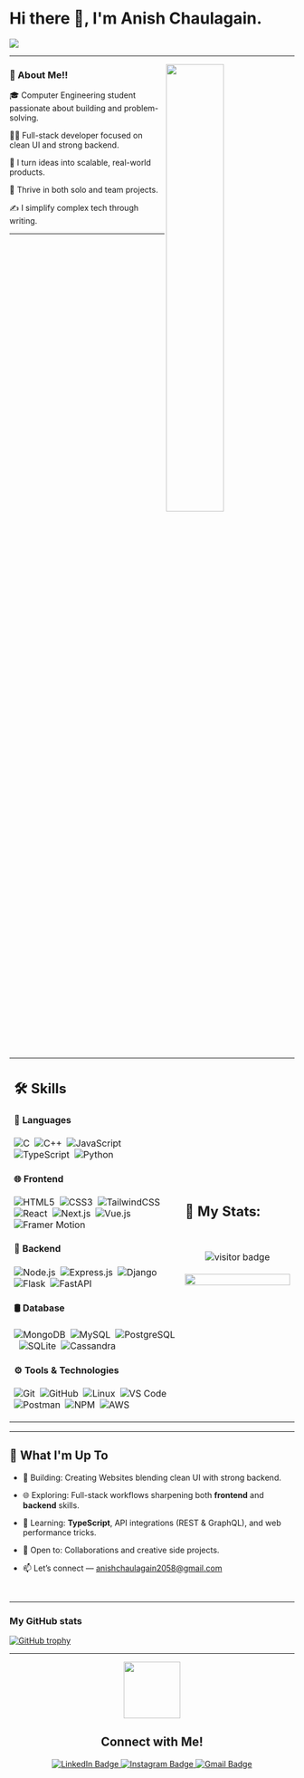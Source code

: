 <h1 >Hi there 👋, I'm Anish Chaulagain.</h1>

<img align="center" src="https://readme-typing-svg.herokuapp.com?font=Architects+Daughter&color=22EBF7&size=25&center=false&lines=🚀+Full+Stack+Web+Developer...;🧩+Project+Manager...;🎨+UI/UX+Designer...;🧠+Engineer..."/>


---
<img src="https://user-images.githubusercontent.com/89788120/167628634-549d2bdd-609e-4275-85af-1e1974da64ca.gif" width="45%" align="right" />


<h3>🌟 About Me!!</h3>


🎓 Computer Engineering student passionate about building and problem-solving.&nbsp;&nbsp;&nbsp;

👨‍💻 Full-stack developer focused on clean UI and strong backend.

🎯 I turn ideas into scalable, real-world products.

🤝 Thrive in both solo and team projects.

✍️ I simplify complex tech through writing.

---

<table width="100%">
  <tr>
    <td width="60%">

## 🛠️ Skills

#### 🚀 Languages  
![C](https://img.shields.io/badge/C-00599C?style=flat&logo=c&logoColor=white)&nbsp;
![C++](https://img.shields.io/badge/C++-00599C?style=flat&logo=c%2B%2B&logoColor=white)&nbsp;
![JavaScript](https://img.shields.io/badge/JavaScript-F7DF1E?style=flat&logo=javascript&logoColor=black)&nbsp;
![TypeScript](https://img.shields.io/badge/TypeScript-3178C6?style=flat&logo=typescript&logoColor=white)&nbsp;
![Python](https://img.shields.io/badge/Python-3670A0?style=flat&logo=python&logoColor=ffdd54)&nbsp;

#### 🌐 Frontend  
![HTML5](https://img.shields.io/badge/HTML5-E34F26?style=flat&logo=html5&logoColor=white)&nbsp;
![CSS3](https://img.shields.io/badge/CSS3-1572B6?style=flat&logo=css3&logoColor=white)&nbsp;
![TailwindCSS](https://img.shields.io/badge/Tailwind_CSS-38B2AC?style=flat&logo=tailwind-css&logoColor=white)&nbsp;
![React](https://img.shields.io/badge/React-20232A?style=flat&logo=react&logoColor=61DAFB)&nbsp;
![Next.js](https://img.shields.io/badge/Next.js-000000?style=flat&logo=next.js&logoColor=white)&nbsp;
![Vue.js](https://img.shields.io/badge/Vue.js-35495E?style=flat&logo=vue.js&logoColor=4FC08D)&nbsp;
![Framer Motion](https://img.shields.io/badge/Framer--Motion-0055FF?style=flat&logo=framer&logoColor=white)&nbsp;

#### 🔧 Backend  
![Node.js](https://img.shields.io/badge/Node.js-339933?style=flat&logo=nodedotjs&logoColor=white)&nbsp;
![Express.js](https://img.shields.io/badge/Express.js-404D59?style=flat&logo=express&logoColor=white)&nbsp;
![Django](https://img.shields.io/badge/Django-092E20?style=flat&logo=django&logoColor=white)&nbsp;
![Flask](https://img.shields.io/badge/Flask-000000?style=flat&logo=flask&logoColor=white)&nbsp;
![FastAPI](https://img.shields.io/badge/FastAPI-009688?style=flat&logo=fastapi&logoColor=white)&nbsp;

#### 🛢️ Database  
![MongoDB](https://img.shields.io/badge/MongoDB-4EA94B?style=flat&logo=mongodb&logoColor=white)&nbsp;
![MySQL](https://img.shields.io/badge/MySQL-005C84?style=flat&logo=mysql&logoColor=white)&nbsp;
![PostgreSQL](https://img.shields.io/badge/PostgreSQL-4169E1?style=flat&logo=postgresql&logoColor=white)&nbsp;
![SQLite](https://img.shields.io/badge/SQLite-07405E?style=flat&logo=sqlite&logoColor=white)&nbsp;
![Cassandra](https://img.shields.io/badge/Apache%20Cassandra-1287B1?style=flat&logo=apache-cassandra&logoColor=white)&nbsp;

#### ⚙️ Tools & Technologies  
![Git](https://img.shields.io/badge/Git-F05032?style=flat&logo=git&logoColor=white)&nbsp;
![GitHub](https://img.shields.io/badge/GitHub-181717?style=flat&logo=github&logoColor=white)&nbsp;
![Linux](https://img.shields.io/badge/Linux-FCC624?style=flat&logo=linux&logoColor=black)&nbsp;
![VS Code](https://img.shields.io/badge/VS%20Code-007ACC?style=flat&logo=visual-studio-code&logoColor=white)&nbsp;
![Postman](https://img.shields.io/badge/Postman-FF6C37?style=flat&logo=postman&logoColor=white)&nbsp;
![NPM](https://img.shields.io/badge/NPM-CB3837?style=flat&logo=npm&logoColor=white)&nbsp;
![AWS](https://img.shields.io/badge/AWS-232F3E?style=flat&logo=amazon-aws&logoColor=white)&nbsp;

</td>
 <td>
  
## 📜 My Stats:

</br>


<p align="center">
  <img src="https://profile-counter.glitch.me/anishchaulagain/count.svg" alt="visitor badge"/>
 </br>
 </br>
  <img width="100%" src="https://github-readme-stats.vercel.app/api/top-langs/?username=anishchaulagain&exclude_repo=Portfolio,HomePal&langs_count=7&layout=compact&bg_color=transparent" />
</p>
     
  </td>
  </tr>
</table>


---
## 🚀 What I'm Up To

- 🔨 Building: Creating Websites blending clean UI with strong backend.
  
- 🌐 Exploring: Full-stack workflows sharpening both **frontend** and **backend** skills.
  
- 🧠 Learning: **TypeScript**, API integrations (REST & GraphQL), and web performance tricks.
  
- 🤝 Open to: Collaborations and creative side projects.
  
- 📫 Let’s connect — anishchaulagain2058@gmail.com

</br>

---

### My GitHub stats 

[![GitHub trophy](https://github-profile-trophy.vercel.app/?username=anishchaulagain&theme=onedark)](https://github.com/ryo-ma/github-profile-trophy)

---
<div align="center">
  <div>
    <img src="https://media.giphy.com/media/M9gbBd9nbDrOTu1Mqx/giphy.gif" width="100"/>
  </div>
  <div id="badges">
    <h2>Connect with Me!</h2>
    <a href="https://www.linkedin.com/in/anishchaulagain/">
      <img src="https://img.shields.io/badge/LinkedIn-blue?style=for-the-badge&logo=linkedin&logoColor=white" alt="LinkedIn Badge"/>
    </a>
    <a href="https://www.instagram.com/anees_chaulagain/">
      <img src="https://img.shields.io/badge/Instagram-red?style=for-the-badge&logo=instagram&logoColor=white" alt="Instagram Badge"/>
    </a>
    <a href="mailto:anishchaulagain2058@gmail.com">
      <img src="https://img.shields.io/badge/Gmail-white?style=for-the-badge&logo=gmail&logoColor=red" alt="Gmail Badge"/>
    </a>
  </div>
</div>



